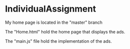 # IndividualAssignment

My home page is located in the "master" branch

The "Home.html" hold the home page that displays the ads.

The "main.js" file hold the implementation of the ads.
